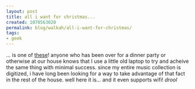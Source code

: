 ```yaml
---
layout: post
title: all i want for christmas...
created: 1070563020
permalink: blog/walkah/all-i-want-for-christmas/
tags:
- geek
---
```

... is one of <a href="http://www.slimdevices.com/index.html">these</a>! anyone who has been over for a dinner party or otherwise at our house knows that I use a little old laptop to try and acheive the same thing with minimal success. since my entire music collection is digitized, i have long been looking for a way to take advantage of that fact in the rest of the house. well here it is... and it even supports wifi!
*drool*
